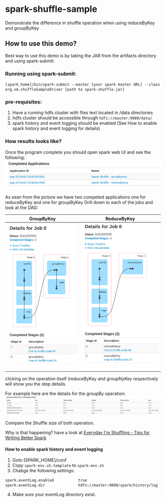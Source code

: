 # spark-shuffle-sample
Demonstrate the difference in shuffle operation when using reduceByKey and groupByKey

## How to use this demo?

Best way to use this demo is by taking the JAR from the artifacts directory and using spark-submit:

### Running using spark-submit:

```
[spark_home]/bin/spark-submit --master [your spark master URL] --class org.xm.shuffleSampleDriver [path to spark-shuffle.jar]
```

### pre-requisites:
1. Have a running hdfs cluster with files text located in /data directories
2. hdfs cluster should be accessible through ```hdfs://master:9000/data/```
3. spark history and event logging should be enabled (See How to enable spark history and event logging for details)

### How results looks like?

Once the program complete you should open spark web UI and see the following:
![spark web UI completed application screen](./shuffle-completed-applications.png)

As sean from the picture we have two competed applications one for reduceByKey and one for groupByKey
Drill down to each of the jobs and look at the DAG:

GroupByKey            | ReduceByKey
----------------------|------------
![](./groupByKey.png) | ![](./reduceByKey.png)

clicking on the operation itself (reduceByKey and groupNyKey respectively will show you the step details. 
 
For example here are the details for the groupBy operation:
![](./shuffleGroupBy.png)

Compare the Shuffle size of both operation.

Why is that happening? have a look at [Everyday I'm Shuffling - Tips for Writing Better Spark ](http://www.slideshare.net/databricks/strata-sj-everyday-im-shuffling-tips-for-writing-better-spark-programs)

#### How to enable spark history and event logging
1. Goto [SPARK_HOME]/conf
2. Copy ```spark-env.sh.template``` to ```spark-env.sh```
3. Chabge the following settings:
```
spark.eventLog.enabled           true
spark.eventLog.dir               hdfs://master:9000/spark/history/log
```
4. Make sure your eventLog directory exist.





